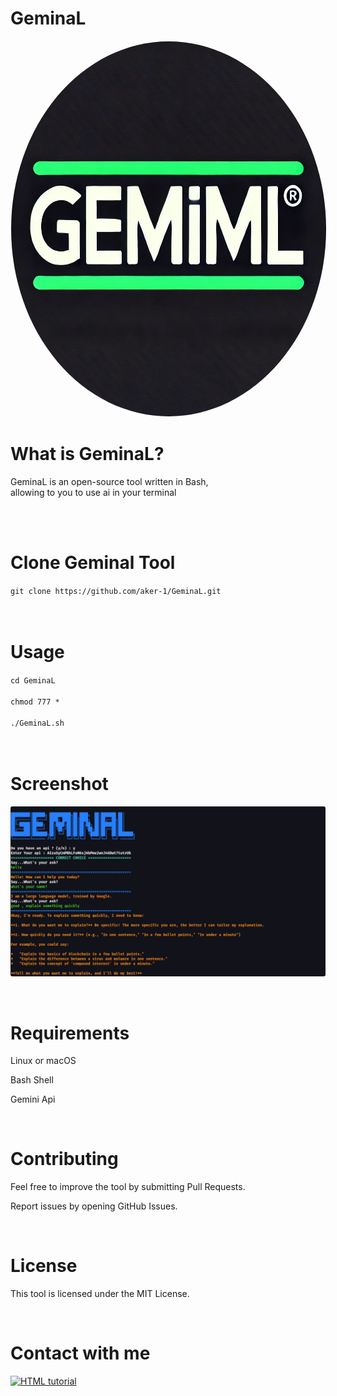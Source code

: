 # GeminaL
<p align="center">
  <img src="Geminal_Logo.jpg" alt="KasperScan Logo" width="830" height="600" style="border-radius: 50%; border: 1px solid white;">
</p>

# What is GeminaL?

GeminaL is an open-source tool written in Bash,<br>
allowing to you to use ai in your terminal

<br><br>


# Clone Geminal Tool

`git clone https://github.com/aker-1/GeminaL.git`<br><br><br>


# Usage
`cd GeminaL`<br><br>
`chmod 777 *`<br><br>
`./GeminaL.sh`<br><br>
<br>
# Screenshot

<p align="center">
  <img src="GeminaL_Photo.png" alt="GeminaL Screenshot" style="border-radius:3px">
</p>

<br>

# Requirements

Linux or macOS

Bash Shell

Gemini Api

<br>

# Contributing

Feel free to improve the tool by submitting Pull Requests.

Report issues by opening GitHub Issues.

<br>

# License

This tool is licensed under the MIT License.

<br>

# Contact with me

<a href="https://t.me/aker_1"><img src="https://cdn-icons-png.flaticon.com/128/3536/3536661.png" alt="HTML tutorial" style="width:42px;height:42px; width='20'"></a>